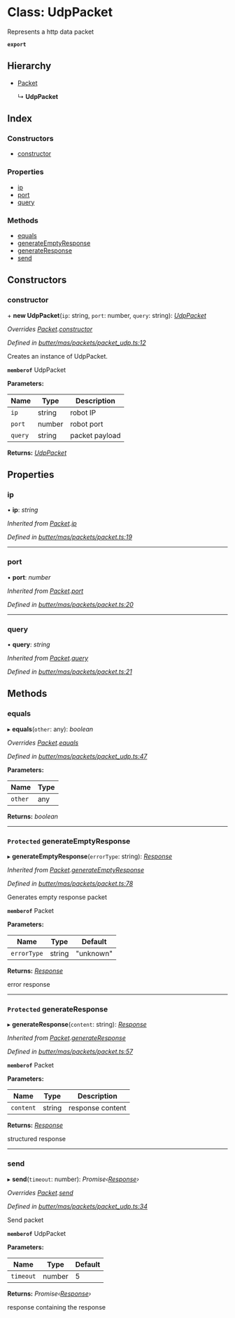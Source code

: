 
# Class: UdpPacket

Represents a http data packet

**`export`** 

## Hierarchy

* [Packet](_butter_mas_packets_packet_.packet.md)

  ↳ **UdpPacket**

## Index

### Constructors

* [constructor](_butter_mas_packets_packet_udp_.udppacket.md#constructor)

### Properties

* [ip](_butter_mas_packets_packet_udp_.udppacket.md#ip)
* [port](_butter_mas_packets_packet_udp_.udppacket.md#port)
* [query](_butter_mas_packets_packet_udp_.udppacket.md#query)

### Methods

* [equals](_butter_mas_packets_packet_udp_.udppacket.md#equals)
* [generateEmptyResponse](_butter_mas_packets_packet_udp_.udppacket.md#protected-generateemptyresponse)
* [generateResponse](_butter_mas_packets_packet_udp_.udppacket.md#protected-generateresponse)
* [send](_butter_mas_packets_packet_udp_.udppacket.md#send)

## Constructors

###  constructor

\+ **new UdpPacket**(`ip`: string, `port`: number, `query`: string): *[UdpPacket](_butter_mas_packets_packet_udp_.udppacket.md)*

*Overrides [Packet](_butter_mas_packets_packet_.packet.md).[constructor](_butter_mas_packets_packet_.packet.md#constructor)*

*Defined in [butter/mas/packets/packet_udp.ts:12](https://github.com/butter-robotics/Butter.MAS.JavascriptAPI/blob/9c75d0f/butter/mas/packets/packet_udp.ts#L12)*

Creates an instance of UdpPacket.

**`memberof`** UdpPacket

**Parameters:**

Name | Type | Description |
------ | ------ | ------ |
`ip` | string | robot IP |
`port` | number | robot port |
`query` | string | packet payload |

**Returns:** *[UdpPacket](_butter_mas_packets_packet_udp_.udppacket.md)*

## Properties

###  ip

• **ip**: *string*

*Inherited from [Packet](_butter_mas_packets_packet_.packet.md).[ip](_butter_mas_packets_packet_.packet.md#ip)*

*Defined in [butter/mas/packets/packet.ts:19](https://github.com/butter-robotics/Butter.MAS.JavascriptAPI/blob/9c75d0f/butter/mas/packets/packet.ts#L19)*

___

###  port

• **port**: *number*

*Inherited from [Packet](_butter_mas_packets_packet_.packet.md).[port](_butter_mas_packets_packet_.packet.md#port)*

*Defined in [butter/mas/packets/packet.ts:20](https://github.com/butter-robotics/Butter.MAS.JavascriptAPI/blob/9c75d0f/butter/mas/packets/packet.ts#L20)*

___

###  query

• **query**: *string*

*Inherited from [Packet](_butter_mas_packets_packet_.packet.md).[query](_butter_mas_packets_packet_.packet.md#query)*

*Defined in [butter/mas/packets/packet.ts:21](https://github.com/butter-robotics/Butter.MAS.JavascriptAPI/blob/9c75d0f/butter/mas/packets/packet.ts#L21)*

## Methods

###  equals

▸ **equals**(`other`: any): *boolean*

*Overrides [Packet](_butter_mas_packets_packet_.packet.md).[equals](_butter_mas_packets_packet_.packet.md#equals)*

*Defined in [butter/mas/packets/packet_udp.ts:47](https://github.com/butter-robotics/Butter.MAS.JavascriptAPI/blob/9c75d0f/butter/mas/packets/packet_udp.ts#L47)*

**Parameters:**

Name | Type |
------ | ------ |
`other` | any |

**Returns:** *boolean*

___

### `Protected` generateEmptyResponse

▸ **generateEmptyResponse**(`errorType`: string): *[Response](../interfaces/_butter_mas_packets_packet_.response.md)*

*Inherited from [Packet](_butter_mas_packets_packet_.packet.md).[generateEmptyResponse](_butter_mas_packets_packet_.packet.md#protected-generateemptyresponse)*

*Defined in [butter/mas/packets/packet.ts:78](https://github.com/butter-robotics/Butter.MAS.JavascriptAPI/blob/9c75d0f/butter/mas/packets/packet.ts#L78)*

Generates empty response packet

**`memberof`** Packet

**Parameters:**

Name | Type | Default |
------ | ------ | ------ |
`errorType` | string | "unknown" |

**Returns:** *[Response](../interfaces/_butter_mas_packets_packet_.response.md)*

error response

___

### `Protected` generateResponse

▸ **generateResponse**(`content`: string): *[Response](../interfaces/_butter_mas_packets_packet_.response.md)*

*Inherited from [Packet](_butter_mas_packets_packet_.packet.md).[generateResponse](_butter_mas_packets_packet_.packet.md#protected-generateresponse)*

*Defined in [butter/mas/packets/packet.ts:57](https://github.com/butter-robotics/Butter.MAS.JavascriptAPI/blob/9c75d0f/butter/mas/packets/packet.ts#L57)*

**`memberof`** Packet

**Parameters:**

Name | Type | Description |
------ | ------ | ------ |
`content` | string | response content |

**Returns:** *[Response](../interfaces/_butter_mas_packets_packet_.response.md)*

structured response

___

###  send

▸ **send**(`timeout`: number): *Promise‹[Response](../interfaces/_butter_mas_packets_packet_.response.md)›*

*Overrides [Packet](_butter_mas_packets_packet_.packet.md).[send](_butter_mas_packets_packet_.packet.md#send)*

*Defined in [butter/mas/packets/packet_udp.ts:34](https://github.com/butter-robotics/Butter.MAS.JavascriptAPI/blob/9c75d0f/butter/mas/packets/packet_udp.ts#L34)*

Send packet

**`memberof`** UdpPacket

**Parameters:**

Name | Type | Default |
------ | ------ | ------ |
`timeout` | number | 5 |

**Returns:** *Promise‹[Response](../interfaces/_butter_mas_packets_packet_.response.md)›*

response containing the response
